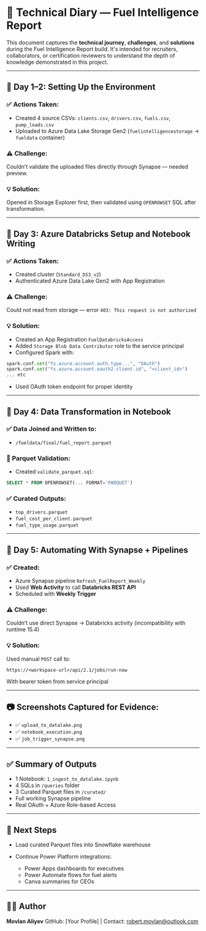 # 📘 Technical Diary — Fuel Intelligence Report

This document captures the **technical journey**, **challenges**, and **solutions** during the Fuel Intelligence Report build. It's intended for recruiters, collaborators, or certification reviewers to understand the depth of knowledge demonstrated in this project.

---

## 📅 Day 1–2: Setting Up the Environment

### ✅ Actions Taken:

* Created 4 source CSVs: `clients.csv`, `drivers.csv`, `fuels.csv`, `pump_loads.csv`
* Uploaded to Azure Data Lake Storage Gen2 (`fuelintelligencestorage` → `fueldata` container)

### ⚠️ Challenge:

Couldn’t validate the uploaded files directly through Synapse — needed preview.

### 💡 Solution:

Opened in Storage Explorer first, then validated using `OPENROWSET` SQL after transformation.

---

## 📅 Day 3: Azure Databricks Setup and Notebook Writing

### ✅ Actions Taken:

* Created cluster (`Standard_DS3_v2`)
* Authenticated Azure Data Lake Gen2 with App Registration

### ⚠️ Challenge:

Could not read from storage — error `403: This request is not authorized`

### 💡 Solution:

* Created an App Registration `FuelDatabricksAccess`
* Added `Storage Blob Data Contributor` role to the service principal
* Configured Spark with:

```python
spark.conf.set("fs.azure.account.auth.type...", "OAuth")
spark.conf.set("fs.azure.account.oauth2.client.id", "<client_id>")
... etc
```

* Used OAuth token endpoint for proper identity

---

## 📅 Day 4: Data Transformation in Notebook

### ✅ Data Joined and Written to:

* `/fueldata/final/fuel_report.parquet`

### 📄 Parquet Validation:

* Created `validate_parquet.sql`:

```sql
SELECT * FROM OPENROWSET(... FORMAT='PARQUET')
```

### ✅ Curated Outputs:

* `top_drivers.parquet`
* `fuel_cost_per_client.parquet`
* `fuel_type_usage.parquet`

---

## 📅 Day 5: Automating With Synapse + Pipelines

### ✅ Created:

* Azure Synapse pipeline `Refresh_FuelReport_Weekly`
* Used **Web Activity** to call **Databricks REST API**
* Scheduled with **Weekly Trigger**

### ⚠️ Challenge:

Couldn’t use direct Synapse → Databricks activity (incompatibility with runtime 15.4)

### 💡 Solution:

Used manual `POST` call to:

```
https://<workspace-url>/api/2.1/jobs/run-now
```

With bearer token from service principal

---

## 📷 Screenshots Captured for Evidence:

* ✅ `upload_to_datalake.png`
* ✅ `notebook_execution.png`
* ✅ `job_trigger_synapse.png`

---

## ✅ Summary of Outputs

* 1 Notebook: `1_ingest_to_datalake.ipynb`
* 4 SQLs in `/queries` folder
* 3 Curated Parquet files in `/curated/`
* Full working Synapse pipeline
* Real OAuth + Azure Role-based Access

---

## 📌 Next Steps

* Load curated Parquet files into Snowflake warehouse
* Continue Power Platform integrations:

  * Power Apps dashboards for executives
  * Power Automate flows for fuel alerts
  * Canva summaries for CEOs

---

## 👨‍💻 Author

**Movlan Aliyev**
GitHub: \[Your Profile] | Contact: [robert.movlan@outlook.com](mailto:robert.movlan@outlook.com)
